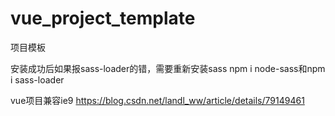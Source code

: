 # vue_project_template
项目模板

安装成功后如果报sass-loader的错，需要重新安装sass
npm i node-sass和npm i sass-loader

vue项目兼容ie9
https://blog.csdn.net/landl_ww/article/details/79149461
